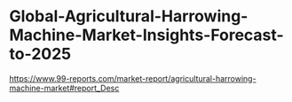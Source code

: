 # Global-Agricultural-Harrowing-Machine-Market-Insights-Forecast-to-2025
https://www.99-reports.com/market-report/agricultural-harrowing-machine-market#report_Desc
